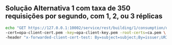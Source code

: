 ## Solução Alternativa 1 com taxa de 350 requisições por segundo, com 1, 2, ou 3 réplicas
```sh
echo "GET https://127.0.0.1:10002/service/rest/building/1/consumption/disaggregated" | \vegeta attack -duration=60s -rate=350 \
-cert=opa-client-cert.pem -key=opa-client-key.pem -root-certs=ca.pem \
-header "x-forwarded-client-cert-test: By=subject=subject;By=issuer;URI=spiffe://acme.com/projeto1" | tee results_opa_static_350.bin | vegeta report
```
